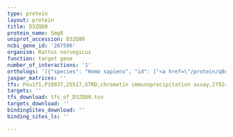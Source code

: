 ```yaml
---
type: protein
layout: protein
title: D3ZQ80
protein_name: Smg8
uniprot_accession: D3ZQ80
ncbi_gene_id: '287596'
organism: Rattus norvegicus
function: target gene
number_of_interactions: '1'
orthologs: '[{"species": "Homo sapiens", "id": ["<a href=\"/protein/q8nd04\">Q8ND04</a>"]}, {"species": "Danio rerio", "id": ["<a href=\"/protein/e7fba3\">E7FBA3</a>"]}, {"species": "Mus musculus", "id": ["<a href=\"/protein/q8ve18\">Q8VE18</a>"]}, {"species": "Drosophila melanogaster", "id": ["<a href=\"/protein/q9vkq6\">Q9VKQ6</a>"]}]'
jaspar_matrices: ''
tfs: Pou1f1,P10037,25517,GTRD,chromatin immunoprecipitation assay,27924024%5Buid%5D,No
targets: ''
tfs_download: tfs_of_D3ZQ80.tsv
targets_download: ''
bindingSites_download: ''
binding_sites_ls: ''

---
```

